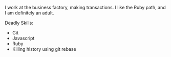 I work at the business factory, making transactions.
I like the Ruby path, and I am definitely an adult.

Deadly Skills:
* Git
* Javascript
* Ruby
* Killing history using git rebase
